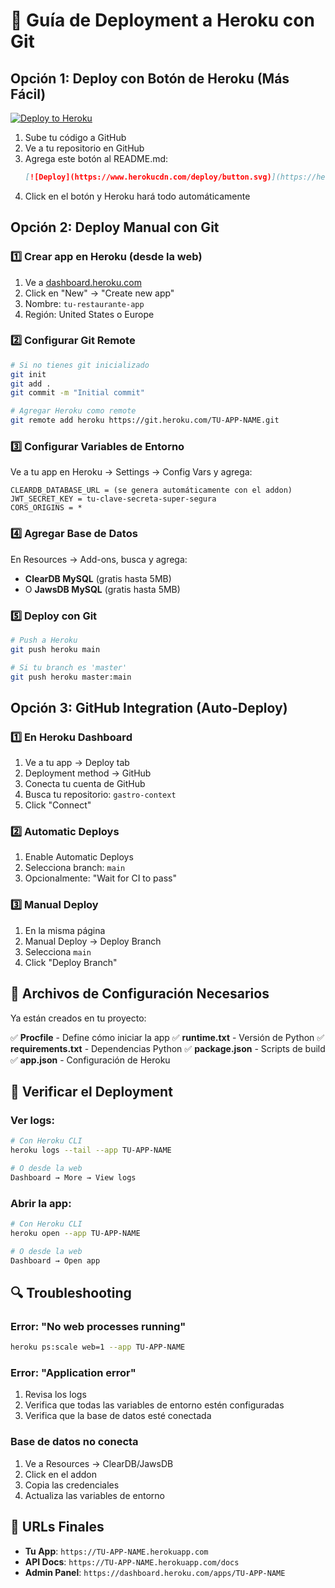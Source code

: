 # 🚀 Guía de Deployment a Heroku con Git

## Opción 1: Deploy con Botón de Heroku (Más Fácil)

[![Deploy to Heroku](https://www.herokucdn.com/deploy/button.svg)](https://heroku.com/deploy)

1. Sube tu código a GitHub
2. Ve a tu repositorio en GitHub
3. Agrega este botón al README.md:
   ```markdown
   [![Deploy](https://www.herokucdn.com/deploy/button.svg)](https://heroku.com/deploy?template=https://github.com/TU-USUARIO/gastro-context)
   ```
4. Click en el botón y Heroku hará todo automáticamente

## Opción 2: Deploy Manual con Git

### 1️⃣ Crear app en Heroku (desde la web)
1. Ve a [dashboard.heroku.com](https://dashboard.heroku.com)
2. Click en "New" → "Create new app"
3. Nombre: `tu-restaurante-app`
4. Región: United States o Europe

### 2️⃣ Configurar Git Remote
```bash
# Si no tienes git inicializado
git init
git add .
git commit -m "Initial commit"

# Agregar Heroku como remote
git remote add heroku https://git.heroku.com/TU-APP-NAME.git
```

### 3️⃣ Configurar Variables de Entorno
Ve a tu app en Heroku → Settings → Config Vars y agrega:

```
CLEARDB_DATABASE_URL = (se genera automáticamente con el addon)
JWT_SECRET_KEY = tu-clave-secreta-super-segura
CORS_ORIGINS = *
```

### 4️⃣ Agregar Base de Datos
En Resources → Add-ons, busca y agrega:
- **ClearDB MySQL** (gratis hasta 5MB)
- O **JawsDB MySQL** (gratis hasta 5MB)

### 5️⃣ Deploy con Git
```bash
# Push a Heroku
git push heroku main

# Si tu branch es 'master'
git push heroku master:main
```

## Opción 3: GitHub Integration (Auto-Deploy)

### 1️⃣ En Heroku Dashboard
1. Ve a tu app → Deploy tab
2. Deployment method → GitHub
3. Conecta tu cuenta de GitHub
4. Busca tu repositorio: `gastro-context`
5. Click "Connect"

### 2️⃣ Automatic Deploys
1. Enable Automatic Deploys
2. Selecciona branch: `main`
3. Opcionalmente: "Wait for CI to pass"

### 3️⃣ Manual Deploy
1. En la misma página
2. Manual Deploy → Deploy Branch
3. Selecciona `main`
4. Click "Deploy Branch"

## 🔧 Archivos de Configuración Necesarios

Ya están creados en tu proyecto:

✅ **Procfile** - Define cómo iniciar la app
✅ **runtime.txt** - Versión de Python
✅ **requirements.txt** - Dependencias Python
✅ **package.json** - Scripts de build
✅ **app.json** - Configuración de Heroku

## 📝 Verificar el Deployment

### Ver logs:
```bash
# Con Heroku CLI
heroku logs --tail --app TU-APP-NAME

# O desde la web
Dashboard → More → View logs
```

### Abrir la app:
```bash
# Con Heroku CLI
heroku open --app TU-APP-NAME

# O desde la web
Dashboard → Open app
```

## 🔍 Troubleshooting

### Error: "No web processes running"
```bash
heroku ps:scale web=1 --app TU-APP-NAME
```

### Error: "Application error"
1. Revisa los logs
2. Verifica que todas las variables de entorno estén configuradas
3. Verifica que la base de datos esté conectada

### Base de datos no conecta
1. Ve a Resources → ClearDB/JawsDB
2. Click en el addon
3. Copia las credenciales
4. Actualiza las variables de entorno

## 🎯 URLs Finales

- **Tu App**: `https://TU-APP-NAME.herokuapp.com`
- **API Docs**: `https://TU-APP-NAME.herokuapp.com/docs`
- **Admin Panel**: `https://dashboard.heroku.com/apps/TU-APP-NAME`